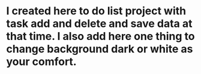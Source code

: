 # I created here to do list project with task add and delete and save data at that time. I also add here one thing to change background dark or white as your comfort.
